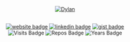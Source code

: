 <!-- Version 1.0.4 -->

<!-- Built Fri Apr 05 2024 18:35:38 GMT+0000 (Coordinated Universal Time) -->

<div align="center">
  <a href="./dylan.svg?short_path=0" title="Click to View Source">
    <object>
      <img src="dylan.svg" alt="Dylan">
    </object>
  </a>
  <br/>
</div>

<br/>

<div align="center">

[![website badge](https://img.shields.io/badge/dylanlangston.com-073642?style=social\&logo=html5)](https://dylanlangston.com) [![linkedin badge](https://img.shields.io/badge/LinkedIn-073642?style=social\&logo=linkedin)](https://www.linkedin.com/in/dylan-langston/) [![gist badge](https://img.shields.io/badge/Gist-073642?style=social\&logo=github)](https://gist.github.com/dylanlangston) <br/>
![Visits Badge](https://badges.pufler.dev/visits/dylanlangston/dylanlangston) ![Repos Badge](https://badges.pufler.dev/repos/dylanlangston) ![Years Badge](https://badges.pufler.dev/years/dylanlangston)

</div>

